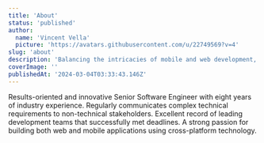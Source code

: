 ```yaml
---
title: 'About'
status: 'published'
author:
  name: 'Vincent Vella'
  picture: 'https://avatars.githubusercontent.com/u/22749569?v=4'
slug: 'about'
description: 'Balancing the intricacies of mobile and web development, the precision of woodworking, and the finesse of modifying small electronics... I thrive on crafting both digital solutions and tangible creations. Curious about collaborating or just want to chat? Shoot me an [email]. Let''s connect and bring ideas to life!'
coverImage: ''
publishedAt: '2024-03-04T03:33:43.146Z'
---
```


Results-oriented and innovative Senior Software Engineer with eight years of industry experience. Regularly communicates complex technical requirements to non-technical stakeholders. Excellent record of leading development teams that successfully met deadlines. A strong passion for building both web and mobile applications using cross-platform technology.